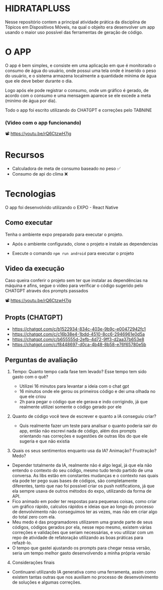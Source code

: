 # HIDRATAPLUSS
Nesse repositório contem a principal atividade prática da disciplina de Tópicos em Dispositivos Móveis, na qual o objeito era desenvolver um app usando o maior uso possível das ferramentas de geração de código.

# O APP
O app é bem simples, e consiste em uma aplicação em que é monitorado o consumo de água do usuário, onde possui uma tela onde é inserido o peso do usuário, e o sistema armazena localmente  a quantidade mínima de água que ele deve beber durante o dia.

Logo após ele pode registrar o consumo, onde um gráfico é gerado, de acordo com o consumo e uma mensagem aparece se ele excede a meta (minímo de água por dia).

Todo o app foi escrito utilizando do CHATGPT e correções pelo TABNINE

### (Video com o app funcionando)
📽️ https://youtu.be/rQ6CtzwH7jg

# Recursos
- Calculadora de meta de consumo baseado no peso ✅
- Consumo de api do clima ❌

# Tecnologias
O app foi desenvolvido utilizando o EXPO - React Native

## Como executar
Tenha o ambiente expo preparado para executar o projeto. 
- Após o ambiente configurado, clone o projeto e instale as dependencias

- Execute o comando ```npm run android``` para executar o projeto

## Video da execução
Caso queira conferir o projeto sem ter que instalar as dependências na máquina e afins, segue o vídeo para verificar o código sugerido pelo CHATGPT através dos prompts passados

📽️ https://youtu.be/rQ6CtzwH7jg

## Propts (CHATGPT)
- https://chatgpt.com/c/b1522934-834c-403e-9b9c-e00472942fc1
- https://chatgpt.com/c/c16b38e4-1bdd-4510-8cc6-2946961e0d5a
- https://chatgpt.com/c/b655555d-2efb-4d72-9ff3-d2aa37b653e8
- https://chatgpt.com/c/f8448697-d0ca-4b48-8b58-e76f65780e5b

## Perguntas de avaliação
1. Tempo: Quanto tempo cada fase tem levado? Esse tempo tem sido gasto com o quê?
    - Utilizei 16 minutos para levantar a ideia com o chat gpt
    - 16 minutos onde ele gerou os primeiros código e dei uma olhada no que ele criou
    - 2h para pegar o código que ele gerava e indo corrigindo, já que realmente utilizei somente o código gerado por ele

2. Quanto de código você teve de escrever e quanto a IA conseguiu criar?
    - Quis realmente fazer um teste para analisar o quanto poderia sair do app, então não escrevi nada de código, além dos prompts orientando nas correções e sugestões de outras libs do que ele sugeria e que não existia

3. Quais os seus sentimentos enquanto usa da IA? Animação? Frustração? Medo?
- Depender totalmente da IA, realmente não é algo legal, já que ela não entendo o contexto do seu código, mesmo tudo tendo partido de uma conversa. As libs estão em constantes mudanças e o contexto nas quais ela pode ter pego suas bases de códigos, são completamente diferentes, tanto que nao foi possível criar os push notifications, já que ela sempre usava de outros métodos do expo, utilizando da forma de API.
- Fico animado em poder ter respostas para pequenas coisas, como criar um gráfico rápido, calculos rápidos e ideias que ao longo do processo de denvolvimento não conseguimos ter as vezes, mas não em criar algo do total zero com ela.
- Meu medo é das programadores utilizarem uma grande parte de seus códigos, códigos gerados por ela, nesse repo mesmo, existem várias correções e validações que seriam necessárias, e vou utilizar com um repo de atividade de refatoração utilizando as boas práticas para refazê-lo.
- O tempo que gastei ajustando os prompts para chegar nessa versão, seria um tempo melhor gasto desenvolvendo a minha própria versão

4. Considerações finais
- Continuarei utilizando IA generativa como uma ferramenta, assim como existem tantas outras que nos auxiliam no processo de desenvolvimento de soluções e algumas correções.


